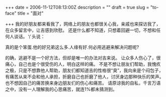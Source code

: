 +++
date = 2006-11-12T08:13:00Z
description = ""
draft = true
slug = "to-face"
title = "面对"

+++
我的好朋友都来看我了，网络上的朋友也都很关心我，亲戚也来探访我了，在众多留言中，让吉感到欣慰。
还是什么都不知道，只想着回避一切，不想和任何人谈话。丫头说：

真的是个笨蛋.他的好兄弟这么多.人缘有好.何必用逃避来解决问题呢?

的确，逃避不是一个好方法，但却是唯一的办法对吉来说。
让众多人伤心了，很痛心，自己也是个很受伤的人，明白这样的痛。
不是不想让朋友们帮助，我愧疚之极，只是不想靠他人帮助，朋友们都知道吉的性格很“臭”，我向来是个闷包子，有痛苦从来不会和他人承担，折磨自己也折磨了他人，讨厌身边那种快乐的笑声。也不想因自己的痛苦换来身边朋友们的伤心和痛苦。
请原谅我的自私，千言万语之中，没有一人理解我的心思痛苦，就连1%都未猜测到。
